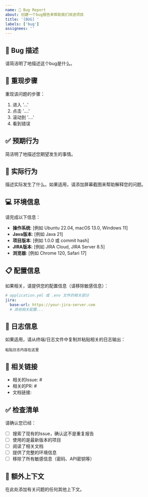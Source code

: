 ```yaml
---
name: 🐛 Bug Report
about: 创建一个bug报告来帮助我们改进项目
title: '[BUG] '
labels: ['bug']
assignees: ''
---
```


## 🐛 Bug 描述
请简洁明了地描述这个bug是什么。

## 🔄 重现步骤
重现该问题的步骤：
1. 进入 '...'
2. 点击 '....'
3. 滚动到 '....'
4. 看到错误

## ✅ 预期行为
简洁明了地描述您期望发生的事情。

## 📸 实际行为
描述实际发生了什么。如果适用，请添加屏幕截图来帮助解释您的问题。

## 💻 环境信息
请完成以下信息：
- **操作系统**: [例如 Ubuntu 22.04, macOS 13.0, Windows 11]
- **Java版本**: [例如 Java 21]
- **项目版本**: [例如 1.0.0 或 commit hash]
- **JIRA版本**: [例如 JIRA Cloud, JIRA Server 8.5]
- **浏览器**: [例如 Chrome 120, Safari 17]

## 📋 配置信息
如果相关，请提供您的配置信息（请移除敏感信息）：
```yaml
# application.yml 或 .env 文件的相关部分
jira:
  base-url: https://your-jira-server.com
  # 其他相关配置...
```

## 📝 日志信息
如果适用，请从终端/日志文件中复制并粘贴相关的日志输出：
```
粘贴日志内容在这里
```

## 🔗 相关链接
- 相关的Issue: #
- 相关的PR: #
- 文档链接: 

## ✅ 检查清单
请确认您已经：
- [ ] 搜索了现有的Issue，确认这不是重复报告
- [ ] 使用的是最新版本的项目
- [ ] 阅读了相关文档
- [ ] 提供了完整的环境信息
- [ ] 移除了所有敏感信息（密码、API密钥等）

## 📄 额外上下文
在此处添加有关问题的任何其他上下文。 